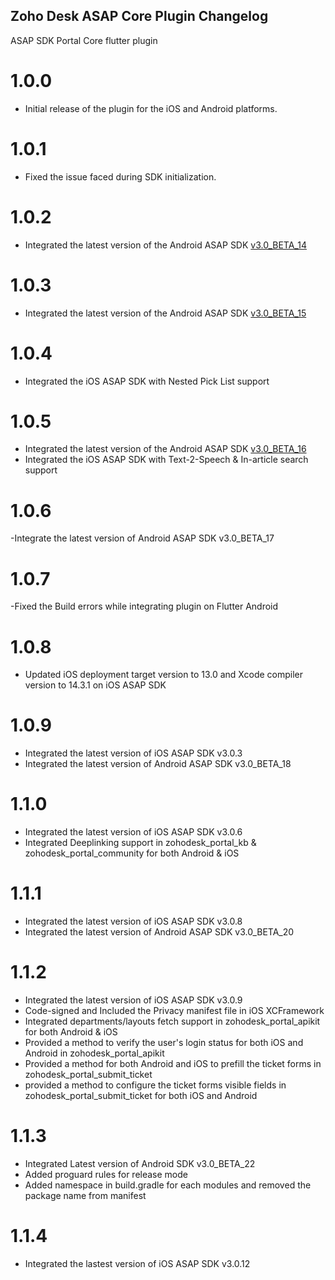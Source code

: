 ## Zoho Desk ASAP Core Plugin Changelog

ASAP SDK Portal Core flutter plugin

# 1.0.0

- Initial release of the plugin for the iOS and Android platforms.

# 1.0.1

- Fixed the issue faced during SDK initialization.

# 1.0.2

- Integrated the latest version of the Android ASAP SDK [v3.0_BETA_14](https://help.zoho.com/portal/en/kb/desk/developer-space/asap/android-sdk/articles/working-with-the-asap-sdk-for-android-version#30_BETA-14)

# 1.0.3

- Integrated the latest version of the Android ASAP SDK [v3.0_BETA_15](https://help.zoho.com/portal/en/kb/desk/developer-space/asap/android-sdk/articles/working-with-the-asap-sdk-for-android-version#30_BETA-15)

# 1.0.4

- Integrated the iOS ASAP SDK with Nested Pick List support

# 1.0.5
- Integrated the latest version of the Android ASAP SDK [v3.0_BETA_16](https://help.zoho.com/portal/en/kb/desk/developer-space/asap/android-sdk/articles/working-with-the-asap-sdk-for-android-version#30_BETA-16)
- Integrated the iOS ASAP SDK with Text-2-Speech & In-article search support

# 1.0.6
-Integrate the latest version of Android ASAP SDK v3.0_BETA_17

# 1.0.7
-Fixed the Build errors while integrating plugin on Flutter Android

# 1.0.8
- Updated iOS deployment target version to 13.0 and Xcode compiler version to 14.3.1 on iOS ASAP SDK

# 1.0.9
- Integrated the latest version of iOS ASAP SDK v3.0.3
- Integrated the latest version of Android ASAP SDK v3.0_BETA_18

# 1.1.0
- Integrated the latest version of iOS ASAP SDK v3.0.6
- Integrated Deeplinking support in zohodesk_portal_kb & zohodesk_portal_community for both Android & iOS

# 1.1.1
- Integrated the latest version of iOS ASAP SDK v3.0.8
- Integrated the latest version of Android ASAP SDK v3.0_BETA_20

# 1.1.2
- Integrated the latest version of iOS ASAP SDK v3.0.9
- Code-signed and Included the Privacy manifest file in iOS XCFramework
- Integrated departments/layouts fetch support in zohodesk_portal_apikit for both Android & iOS
- Provided a method to verify the user's login status for both iOS and Android in zohodesk_portal_apikit
- Provided a method for both Android and iOS to prefill the ticket forms in zohodesk_portal_submit_ticket
- provided a method to configure the ticket forms visible fields in zohodesk_portal_submit_ticket for both iOS and Android

# 1.1.3
- Integrated Latest version of Android SDK v3.0_BETA_22
- Added proguard rules for release mode
- Added namespace in build.gradle for each modules and removed the package name from manifest
  
# 1.1.4
- Integrated the lastest version of iOS ASAP SDK v3.0.12